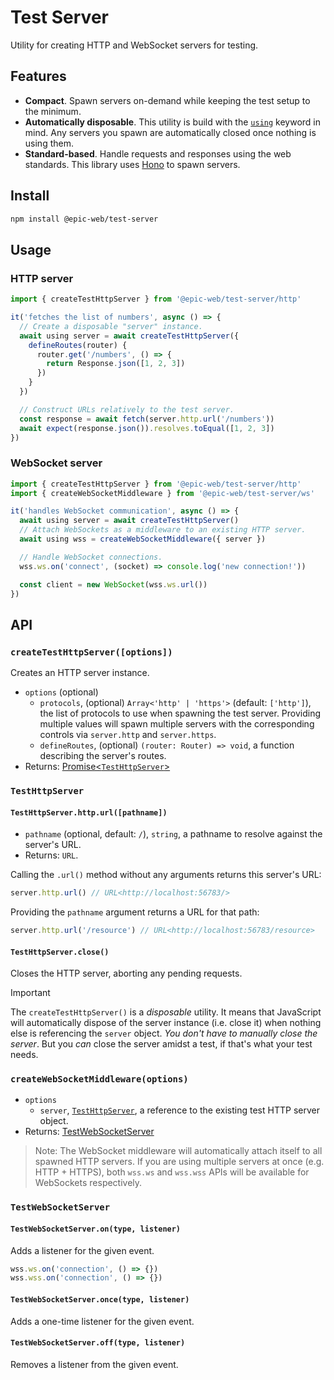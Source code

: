 # Test Server

Utility for creating HTTP and WebSocket servers for testing.

## Features

- **Compact**. Spawn servers on-demand while keeping the test setup to the minimum.
- **Automatically disposable**. This utility is build with the [`using`](https://www.totaltypescript.com/typescript-5-2-new-keyword-using) keyword in mind. Any servers you spawn are automatically closed once nothing is using them.
- **Standard-based**. Handle requests and responses using the web standards. This library uses [Hono](https://hono.dev/) to spawn servers.

## Install

```sh
npm install @epic-web/test-server
```

## Usage

### HTTP server

```ts
import { createTestHttpServer } from '@epic-web/test-server/http'

it('fetches the list of numbers', async () => {
  // Create a disposable "server" instance.
  await using server = await createTestHttpServer({
    defineRoutes(router) {
      router.get('/numbers', () => {
        return Response.json([1, 2, 3])
      })
    }
  })

  // Construct URLs relatively to the test server.
  const response = await fetch(server.http.url('/numbers'))
  await expect(response.json()).resolves.toEqual([1, 2, 3])
})
```

### WebSocket server

```ts
import { createTestHttpServer } from '@epic-web/test-server/http'
import { createWebSocketMiddleware } from '@epic-web/test-server/ws'

it('handles WebSocket communication', async () => {
  await using server = await createTestHttpServer()
  // Attach WebSockets as a middleware to an existing HTTP server.
  await using wss = createWebSocketMiddleware({ server })

  // Handle WebSocket connections.
  wss.ws.on('connect', (socket) => console.log('new connection!'))

  const client = new WebSocket(wss.ws.url())
})
```

## API

### `createTestHttpServer([options])`

Creates an HTTP server instance.

- `options` (optional)
  - `protocols`, (optional) `Array<'http' | 'https'>` (default: `['http']`), the list of protocols to use when spawning the test server. Providing multiple values will spawn multiple servers with the corresponding controls via `server.http` and `server.https`.
  - `defineRoutes`, (optional) `(router: Router) => void`, a function describing the server's routes.
- Returns: [Promise<`TestHttpServer`>](#testhttpserver)

### `TestHttpServer`

#### `TestHttpServer.http.url([pathname])`

- `pathname` (optional, default: `/`), `string`, a pathname to resolve against the server's URL.
- Returns: `URL`.

Calling the `.url()` method without any arguments returns this server's URL:

```ts
server.http.url() // URL<http://localhost:56783/>
```

Providing the `pathname` argument returns a URL for that path:

```ts
server.http.url('/resource') // URL<http://localhost:56783/resource>
```

#### `TestHttpServer.close()`

Closes the HTTP server, aborting any pending requests.

> [!IMPORTANT]
> The `createTestHttpServer()` is a _disposable_ utility. It means that JavaScript will automatically dispose of the server instance (i.e. close it) when nothing else is referencing the `server` object. _You don't have to manually close the server_. But you _can_ close the server amidst a test, if that's what your test needs.

### `createWebSocketMiddleware(options)`

- `options`
  - `server`, [`TestHttpServer`](#testhttpserver), a reference to the existing test HTTP server object.
- Returns: [TestWebSocketServer](#testwebsocketserver)

> Note: The WebSocket middleware will automatically attach itself to all spawned HTTP servers. If you are using multiple servers at once (e.g. HTTP + HTTPS), both `wss.ws` and `wss.wss` APIs will be available for WebSockets respectively.

### `TestWebSocketServer`

#### `TestWebSocketServer.on(type, listener)`

Adds a listener for the given event.

```ts
wss.ws.on('connection', () => {})
wss.wss.on('connection', () => {})
```

#### `TestWebSocketServer.once(type, listener)`

Adds a one-time listener for the given event.

#### `TestWebSocketServer.off(type, listener)`

Removes a listener from the given event.

